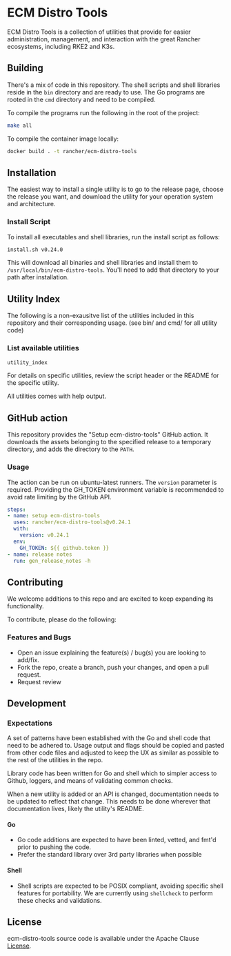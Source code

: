 # ECM Distro Tools

ECM Distro Tools is a collection of utilities that provide for easier administration, management, and interaction with the great Rancher ecosystems, including RKE2 and K3s.

## Building

There's a mix of code in this repository. The shell scripts and shell libraries reside in the `bin` directory and are ready to use. The Go programs are rooted in the `cmd` directory and need to be compiled. 

To compile the programs run the following in the root of the project:

```sh
make all
```

To compile the container image locally:

```sh
docker build . -t rancher/ecm-distro-tools
```

## Installation

The easiest way to install a single utility is to go to the release page, choose the release you want, and download the utility for your operation system and architecture.

### Install Script

To install all executables and shell libraries, run the install script as follows:

```sh
install.sh v0.24.0
```

This will download all binaries and shell libraries and install them to `/usr/local/bin/ecm-distro-tools`. You'll need to add that directory to your path after installation.

## Utility Index

The following is a non-exausitve list of the utilities included in this repository and their corresponding usage.
(see bin/ and cmd/ for all utility code)

### List available utilities

```sh
utility_index
```

For details on specific utilities, review the script header or the README for the specific utility.

All utilities comes with help output.

## GitHub action

This repository provides the "Setup ecm-distro-tools" GitHub action. 
It downloads the assets belonging to the specified release to a temporary directory,
and adds the directory to the `PATH`.

### Usage

The action can be run on ubuntu-latest runners. 
The `version` parameter is required.
Providing the GH_TOKEN environment variable is recommended to avoid rate limiting by the GitHub API.

```yaml
steps:
- name: setup ecm-distro-tools
  uses: rancher/ecm-distro-tools@v0.24.1
  with:
    version: v0.24.1
  env:
    GH_TOKEN: ${{ github.token }}
- name: release notes
  run: gen_release_notes -h
```

## Contributing

We welcome additions to this repo and are excited to keep expanding its functionality.

To contribute, please do the following:

### Features and Bugs

* Open an issue explaining the feature(s) / bug(s) you are looking to add/fix.
* Fork the repo, create a branch, push your changes, and open a pull request.
* Request review

## Development

### Expectations

A set of patterns have been established with the Go and shell code that need to be adhered to. Usage output and flags should be copied and pasted from other code files and adjusted to keep the UX as similar as possible to the rest of the utilities in the repo.

Library code has been written for Go and shell which to simpler access to Github, loggers, and means of validating common checks.

When a new utility is added or an API is changed, documentation needs to be updated to reflect that change. This needs to be done wherever that documentation lives, likely the utility's README.

#### Go

* Go code additions are expected to have been linted, vetted, and fmt'd prior to pushing the code. 
* Prefer the standard library over 3rd party libraries when possible

#### Shell

* Shell scripts are expected to be POSIX compliant, avoiding specific shell features for portability. We are currently using `shellcheck` to perform these checks and validations.

## License

ecm-distro-tools source code is available under the Apache Clause [License](/LICENSE).
